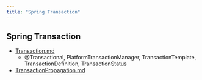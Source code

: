 ```yaml
---
title: "Spring Transaction"
---
```


## Spring Transaction

- [Transaction.md](Transaction/Transaction.md)
  - @Transactional, PlatformTransactionManager, TransactionTemplate, TransactionDefinition, TransactionStatus
- [TransactionPropagation.md](TransactionPropagation/TransactionPropagation.md)
